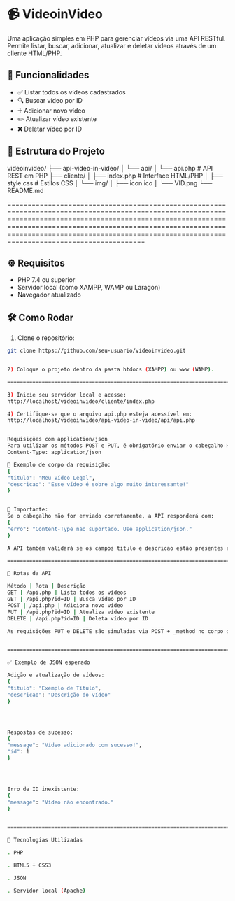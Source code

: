 # 📹 VideoinVideo

Uma aplicação simples em PHP para gerenciar vídeos via uma API RESTful. Permite listar, buscar, adicionar, atualizar e deletar vídeos através de um cliente HTML/PHP.

## 🚀 Funcionalidades

- ✅ Listar todos os vídeos cadastrados
- 🔍 Buscar vídeo por ID
- ➕ Adicionar novo vídeo
- ✏️ Atualizar vídeo existente
- ❌ Deletar vídeo por ID

## 📂 Estrutura do Projeto

videoinvideo/ ├── api-video-in-video/ │ └── api/ │ └── api.php # API REST em PHP ├── cliente/ │ ├── index.php # Interface HTML/PHP │ ├── style.css # Estilos CSS │ └── img/ │ ├── icon.ico │ └── VID.png └── README.md

================================================================================================================================================================================================================================================================================================================


## ⚙️ Requisitos

- PHP 7.4 ou superior
- Servidor local (como XAMPP, WAMP ou Laragon)
- Navegador atualizado

## 🛠️ Como Rodar

1)  Clone o repositório:
   ```bash
   git clone https://github.com/seu-usuario/videoinvideo.git
   

   2) Coloque o projeto dentro da pasta htdocs (XAMPP) ou www (WAMP).

===================================================================================================================================================================================================================================================================================================================

3) Inicie seu servidor local e acesse:
http://localhost/videoinvideo/cliente/index.php

4) Certifique-se que o arquivo api.php esteja acessível em:
http://localhost/videoinvideo/api-video-in-video/api/api.php


Requisições com application/json
Para utilizar os métodos POST e PUT, é obrigatório enviar o cabeçalho HTTP:
Content-Type: application/json

🔧 Exemplo de corpo da requisição:
{
  "titulo": "Meu Vídeo Legal",
  "descricao": "Esse vídeo é sobre algo muito interessante!"
}


📌 Importante:
Se o cabeçalho não for enviado corretamente, a API responderá com:
{
  "erro": "Content-Type nao suportado. Use application/json."
}

A API também validará se os campos titulo e descricao estão presentes e não vazios.

===================================================================================================================================================================================================================================================================================================================

📡 Rotas da API

Método | Rota | Descrição
GET | /api.php | Lista todos os vídeos
GET | /api.php?id=ID | Busca vídeo por ID
POST | /api.php | Adiciona novo vídeo
PUT | /api.php?id=ID | Atualiza vídeo existente
DELETE | /api.php?id=ID | Deleta vídeo por ID

As requisições PUT e DELETE são simuladas via POST + _method no corpo da requisição.


===================================================================================================================================================================================================================================================================================================================

✅ Exemplo de JSON esperado

Adição e atualização de vídeos:
{
  "titulo": "Exemplo de Título",
  "descricao": "Descrição do vídeo"
}




Respostas de sucesso:
{
  "message": "Vídeo adicionado com sucesso!",
  "id": 1
}




Erro de ID inexistente:
{
  "message": "Vídeo não encontrado."
}


===================================================================================================================================================================================================================================================================================================================

🧱 Tecnologias Utilizadas

. PHP

. HTML5 + CSS3

. JSON

. Servidor local (Apache)


